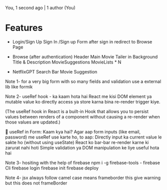 You, 1 second ago | 1 author (You)
# Features
- Login/Sign Up
     Sign In /Sign up Form
     after sign in redirect to Browse Page

- Browse (after authentication)
     Header
     Main Movie
       Tailer in Background
       Title & Description
       MovieSuggestions
       MovieLists * N
- NetflixGPT
       Search Bar
       Movie Suggestion

Note 1-
for a very big form with so many fields and validation use a external lib like formik

Note 2-
useRef hook - ka kaam hota hai React me kisi DOM element ya mutable value ko directly access ya store karna bina re-render trigger kiye.

(The useRef hook in React is a built-in Hook that allows you to persist values between renders of a component without causing a re-render when those values are updated.)

🔧 useRef in Form: Kaam kya hai?
Agar aap form inputs (like email, password) me useRef use karte ho, to aap:
Directly input ka current value le sakte ho (without using useState)
React ko bar-bar re-render karne ki zarurat nahi hoti
Simple validation ya DOM manipulation ke liye useful hota hai

Note 3-
hositing with the help of firebase
npm i -g  firebase-tools    - firebase Cli
firebase login
firebase init
firebase deploy


Note 4-
jsx always follow camel case 
means  frameborder this give warning but this does not  frameBorder